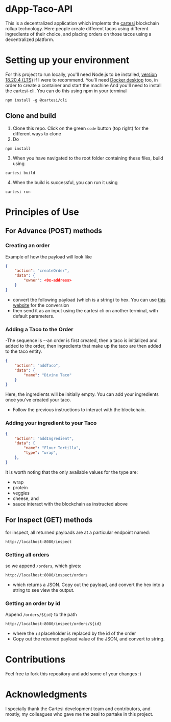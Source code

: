 # dApp-Taco-API
This is a decentralized application which implemts the [cartesi](https://docs.cartesi.io) blockchain rollup technology. Here people create different tacos using different ingredients of their choice, and placing orders on those tacos using a decentralized platform.

# Setting up your environment
For this project to run locally, you'll need Node.js to be installed, [version 18.20.4 (LTS)](https://nodejs.org/en/download/package-manager) if I were to recommend.
You'll need [Docker desktop](https://www.docker.com/products/docker-desktop/) too, in order to create a container and start the machine
And you'll need to install the cartesi-cli. You can do this using npm in your terminal
```
npm install -g @cartesi/cli
```
## Clone and build
1. Clone this repo. Click on the green `code` button (top right) for the different ways to clone
2. Do
```
npm install
```
3. When you have navigated to the root folder containing these files, build using
```
cartesi build
```
4. When the build is successful, you can run it using
```
cartesi run
```
# Principles of Use
## For Advance (POST) methods
### Creating an order
Example of how the payload will look like
```json
{
    "action": "createOrder",
    "data": {
        "owner": <0x-address>
    }
}
```
- convert the following payload (which is a string) to hex. You can use [this website](https://codebeautify.org/string-hex-converter) for the conversion
- then send it as an input using the cartesi cli on another terminal, with default parameters.

### Adding a Taco to the Order
-The sequence is --an order is first created, then a taco is initialized and added to the order, then ingredients that make up the taco are then added to the taco entity.

```json
{
    "action": "addTaco",
    "data": {
        "name": "Divine Taco"
    }
}
```
Here, the ingredients will be initially empty. You can add your ingredients once you've created your taco.
- Follow the previous instructions to interact with the blockchain.

### Adding your ingredient to your Taco
```json
{
    "action": "addIngredient",
    "data": {
        "name": "Flour Tortilla",
        "type": "wrap",
    },
}
```
It is worth noting that the only available values for the type are:
- wrap
- protein
- veggies
- cheese, and
- sauce
interact with the blockchain as instructed above

## For Inspect (GET) methods
for inspect, all returned payloads are at a particular endpoint named:
```
http://localhost:8080/inspect
```
### Getting all orders
so we append `/orders`, which gives:
```
http://localhost:8080/inspect/orders
```
- which returns a JSON. Copy out the payload, and convert the hex into a string to see view the output.

### Getting an order by id
Append `/orders/${id}` to the path
```
http://localhost:8080/inspect/orders/${id}
```
- where the `id` placeholder is replaced by the id of the order
- Copy out the returned payload value of the JSON, and convert to string.

# Contributions
Feel free to fork this repository and add some of your changes :)

# Acknowledgments
I specially thank the Cartesi development team and contributors, and mostly, my colleagues who gave me the zeal to partake in this project.

